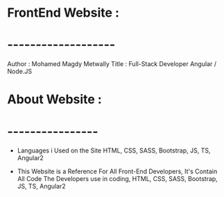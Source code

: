 # FrontEnd Website :
# -------------------
Author : Mohamed Magdy Metwally
Title : Full-Stack Developer Angular / Node.JS

# About Website :
# ----------------
- Languages i Used on the Site
  HTML, CSS, SASS, Bootstrap, JS, TS, Angular2
  
- This Website is a Reference For All Front-End Developers,
  It's Contain All Code The Developers use in coding, HTML, CSS, SASS, Bootstrap, JS, TS, Angular2
